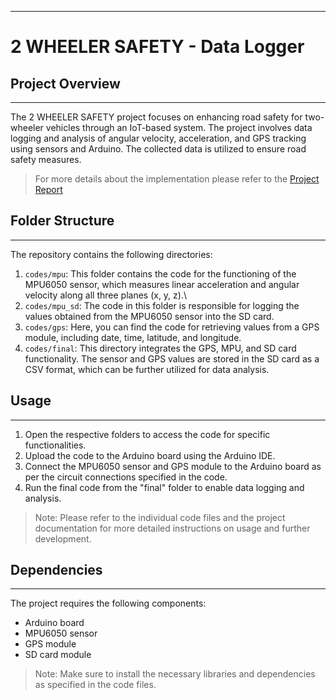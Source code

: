  ---
# 2 WHEELER SAFETY - Data Logger

## Project Overview
---

The 2 WHEELER SAFETY project focuses on enhancing road safety for two-wheeler vehicles through an IoT-based system. The project involves data logging and analysis of angular velocity, acceleration, and GPS tracking using sensors and Arduino. The collected data is utilized to ensure road safety measures.

> For more details about the implementation please refer to the [Project Report](Report.pdf)

## Folder Structure
--- 

The repository contains the following directories:

1. `codes/mpu`: This folder contains the code for the functioning of the MPU6050 sensor, which measures linear acceleration and angular velocity along all three planes (x, y, z).\
2. `codes/mpu_sd`: The code in this folder is responsible for logging the values obtained from the MPU6050 sensor into the SD card.
3. `codes/gps`: Here, you can find the code for retrieving values from a GPS module, including date, time, latitude, and longitude.
4. `codes/final`: This directory integrates the GPS, MPU, and SD card functionality. The sensor and GPS values are stored in the SD card as a CSV format, which can be further utilized for data analysis.

## Usage
---

1. Open the respective folders to access the code for specific functionalities.
2. Upload the code to the Arduino board using the Arduino IDE.
3. Connect the MPU6050 sensor and GPS module to the Arduino board as per the circuit connections specified in the code.
4. Run the final code from the "final" folder to enable data logging and analysis.

> Note: Please refer to the individual code files and the project documentation for more detailed instructions on usage and further development.

## Dependencies
---

The project requires the following components:

* Arduino board
* MPU6050 sensor
* GPS module
* SD card module

> Note: Make sure to install the necessary libraries and dependencies as specified in the code files.